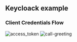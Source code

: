 ## Keycloack example
### Client Credentials Flow

![access_token](https://github.com/user-attachments/assets/74394190-f274-4429-9cbb-102a71802bf6)
![call-greeting](https://github.com/user-attachments/assets/bf8d602d-3c10-447e-bca8-a9d6988ea368)
